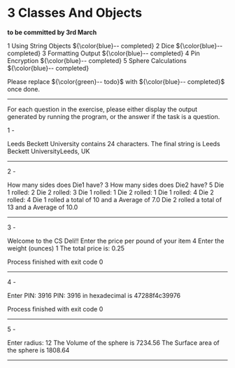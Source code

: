 # 3 Classes And Objects

**to be committed by 3rd March**

1 Using String Objects   ${\color{blue}-- completed}
2 Dice               ${\color{blue}-- completed}
3 Formatting Output   ${\color{blue}-- completed}
4 Pin Encryption  ${\color{blue}-- completed}
5 Sphere Calculations ${\color{blue}-- completed}

Please replace ${\color{green}-- todo}$ with ${\color{blue}-- completed}$ once done.

---

For each question in the exercise, please either display the output generated by running the program, or the answer if the task is a question.

1 -

Leeds Beckett University contains 24 characters.
The final string is Leeds Beckett UniversityLeeds, UK

---

2 -

How many sides does Die1 have?
3
How many sides does Die2 have?
5
Die 1 rolled: 2
Die 2 rolled: 3
Die 1 rolled: 1
Die 2 rolled: 1
Die 1 rolled: 4
Die 2 rolled: 4
Die 1 rolled a total of 10 and a Average of 7.0
Die 2 rolled a total of 13 and a Average of 10.0

---

3 -

Welcome to the CS Deli!!
Enter the price per pound of your item
4
Enter the weight (ounces)
1
The total price is: 0.25

Process finished with exit code 0

---

4 -

Enter PIN: 3916
PIN: 3916 in hexadecimal is 47288f4c39976

Process finished with exit code 0

---

5 -

Enter radius: 12
The Volume of the sphere is 7234.56
The Surface area of the sphere is 1808.64

---



